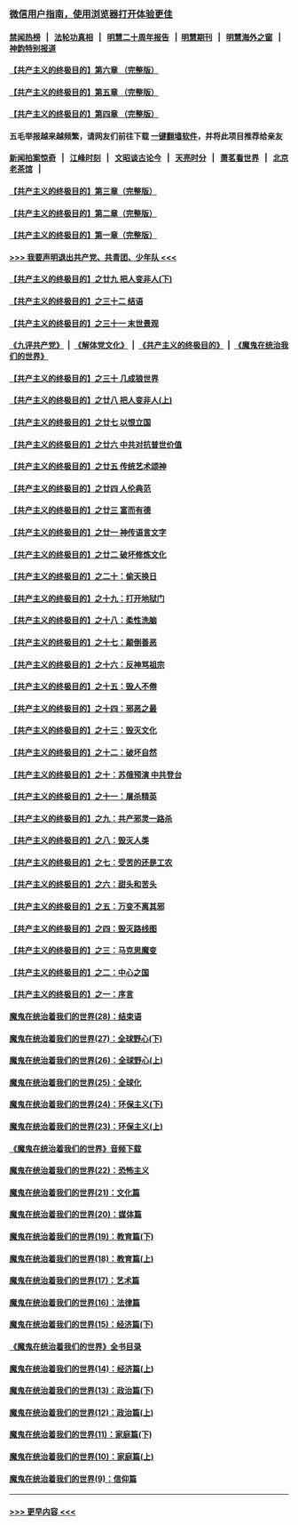 ### [微信用户指南，使用浏览器打开体验更佳](https://github.com/gfw-breaker/banned-news1/blob/master/indexes/wechat-guide.md?t=0)
#### [禁闻热榜](热点新闻.md?t=0)  &nbsp;&nbsp;|&nbsp;&nbsp; [法轮功真相](https://github.com/gfw-breaker/truth/blob/master/README.md?t=0) &nbsp;&nbsp;|&nbsp;&nbsp; [明慧二十周年报告](https://github.com/gfw-breaker/mh-reports/blob/master/README.md?t=0) &nbsp;&nbsp;|&nbsp;&nbsp;[明慧期刊](https://github.com/gfw-breaker/mh-qikan) &nbsp;&nbsp;|&nbsp;&nbsp; [明慧海外之窗](https://github.com/gfw-breaker/mh-news/blob/master/README.md?t=0) &nbsp;&nbsp;|&nbsp;&nbsp; [神韵特别报道](https://github.com/gfw-breaker/mh-news/blob/master/shenyun.md?t=0)
#### [【共产主义的终极目的】第六章 （完整版）](../pages/nsc422/n11428913.md?t=02130155) 
#### [【共产主义的终极目的】第五章 （完整版）](../pages/nsc422/n11428912.md?t=02130155) 
#### [【共产主义的终极目的】第四章 （完整版）](../pages/nsc422/n11428907.md?t=02130155) 
#### 五毛举报越来越频繁，请网友们前往下载 [一键翻墙软件](https://github.com/gfw-breaker/ssr-accounts)，并将此项目推荐给亲友
#### [新闻拍案惊奇](https://github.com/gfw-breaker/banned-news1/blob/master/pages/link4.md) &nbsp;&nbsp;|&nbsp;&nbsp; [江峰时刻](https://github.com/gfw-breaker/banned-news1/blob/master/pages/link4.md) &nbsp;&nbsp;|&nbsp;&nbsp; [文昭谈古论今](https://github.com/gfw-breaker/banned-news1/blob/master/pages/link4.md) &nbsp;&nbsp;|&nbsp;&nbsp; [天亮时分](https://github.com/gfw-breaker/banned-news1/blob/master/pages/link4.md) &nbsp;&nbsp;|&nbsp;&nbsp; [萧茗看世界](https://github.com/gfw-breaker/banned-news1/blob/master/pages/link4.md) &nbsp;&nbsp;|&nbsp;&nbsp; [北京老茶馆](https://github.com/gfw-breaker/banned-news1/blob/master/pages/link4.md) &nbsp;&nbsp;|&nbsp;&nbsp; 
#### [【共产主义的终极目的】第三章（完整版）](../pages/nsc422/n11428848.md?t=02130155) 
#### [【共产主义的终极目的】第二章（完整版）](../pages/nsc422/n11428831.md?t=02130155) 
#### [【共产主义的终极目的】第一章（完整版）](../pages/nsc422/n11417651.md?t=02130155) 
#### [>>> 我要声明退出共产党、共青团、少年队 <<<](https://github.com/begood0513/goodnews/blob/master/quit/letter.md) 
#### [【共产主义的终极目的】之廿九 把人变非人(下)](../pages/nsc422/n11344140.md?t=02130155) 
#### [【共产主义的终极目的】之三十二 结语](../pages/nsc422/n11360535.md?t=02130155) 
#### [【共产主义的终极目的】之三十一 末世景观](../pages/nsc422/n11351129.md?t=02130155) 
#### [《九评共产党》](https://github.com/begood0513/9ping.md/blob/master/README.md) &nbsp;|&nbsp; [《解体党文化》](../../../../jtdwh.md/blob/master/README.md)  &nbsp;|&nbsp; [《共产主义的终极目的》](../../../../gczydzjmd.md/blob/master/README.md) &nbsp;|&nbsp; [《魔鬼在统治我们的世界》](../../../../mgztzwmdsj.md/blob/master/README.md) 
#### [【共产主义的终极目的】之三十 几成狼世界](../pages/nsc422/n11348280.md?t=02130155) 
#### [【共产主义的终极目的】之廿八 把人变非人(上)](../pages/nsc422/n11340492.md?t=02130155) 
#### [【共产主义的终极目的】之廿七 以恨立国](../pages/nsc422/n11336944.md?t=02130155) 
#### [【共产主义的终极目的】之廿六 中共对抗普世价值](../pages/nsc422/n11324785.md?t=02130155) 
#### [【共产主义的终极目的】之廿五 传统艺术颂神](../pages/nsc422/n11296396.md?t=02130155) 
#### [【共产主义的终极目的】之廿四 人伦典范](../pages/nsc422/n11296397.md?t=02130155) 
#### [【共产主义的终极目的】之廿三 富而有德](../pages/nsc422/n11283598.md?t=02130155) 
#### [【共产主义的终极目的】之廿一 神传语言文字](../pages/nsc422/n11263265.md?t=02130155) 
#### [【共产主义的终极目的】之廿二 破坏修炼文化](../pages/nsc422/n11245728.md?t=02130155) 
#### [【共产主义的终极目的】之二十：偷天换日](../pages/nsc422/n11238846.md?t=02130155) 
#### [【共产主义的终极目的】之十九：打开地狱门](../pages/nsc422/n11206376.md?t=02130155) 
#### [【共产主义的终极目的】之十八：柔性洗脑](../pages/nsc422/n11199994.md?t=02130155) 
#### [【共产主义的终极目的】之十七：颠倒善恶](../pages/nsc422/n11179782.md?t=02130155) 
#### [【共产主义的终极目的】之十六：反神骂祖宗](../pages/nsc422/n11166798.md?t=02130155) 
#### [【共产主义的终极目的】之十五：毁人不倦](../pages/nsc422/n11166792.md?t=02130155) 
#### [【共产主义的终极目的】之十四：邪恶之最](../pages/nsc422/n11150249.md?t=02130155) 
#### [【共产主义的终极目的】之十三：毁灭文化](../pages/nsc422/n11135227.md?t=02130155) 
#### [【共产主义的终极目的】之十二：破坏自然](../pages/nsc422/n11135214.md?t=02130155) 
#### [【共产主义的终极目的】之十：苏俄预演 中共登台](../pages/nsc422/n11118424.md?t=02130155) 
#### [【共产主义的终极目的】之十一：屠杀精英](../pages/nsc422/n11118442.md?t=02130155) 
#### [【共产主义的终极目的】之九：共产邪灵一路杀](../pages/nsc422/n11114139.md?t=02130155) 
#### [【共产主义的终极目的】之八：毁灭人类](../pages/nsc422/n11108503.md?t=02130155) 
#### [【共产主义的终极目的】之七：受苦的还是工农](../pages/nsc422/n11101809.md?t=02130155) 
#### [【共产主义的终极目的】之六：甜头和苦头](../pages/nsc422/n11096971.md?t=02130155) 
#### [【共产主义的终极目的】之五：万变不离其邪](../pages/nsc422/n11091285.md?t=02130155) 
#### [【共产主义的终极目的】之四：毁灭路线图](../pages/nsc422/n11086284.md?t=02130155) 
#### [【共产主义的终极目的】之三：马克思魔变](../pages/nsc422/n11061941.md?t=02130155) 
#### [【共产主义的终极目的】之二：中心之国](../pages/nsc422/n11047728.md?t=02130155) 
#### [【共产主义的终极目的】之一：序言](../pages/nsc422/n11086077.md?t=02130155) 
#### [魔鬼在统治着我们的世界(28)：结束语](../pages/nsc422/n10936246.md?t=02130155) 
#### [魔鬼在统治着我们的世界(27)：全球野心(下)](../pages/nsc422/n10928319.md?t=02130155) 
#### [魔鬼在统治着我们的世界(26)：全球野心(上)](../pages/nsc422/n10900318.md?t=02130155) 
#### [魔鬼在统治着我们的世界(25)：全球化](../pages/nsc422/n10788205.md?t=02130155) 
#### [魔鬼在统治着我们的世界(24)：环保主义(下)](../pages/nsc422/n10695307.md?t=02130155) 
#### [魔鬼在统治着我们的世界(23)：环保主义(上)](../pages/nsc422/n10688613.md?t=02130155) 
#### [《魔鬼在统治着我们的世界》音频下载](../pages/nsc422/n10635553.md?t=02130155) 
#### [魔鬼在统治着我们的世界(22)：恐怖主义](../pages/nsc422/n10614727.md?t=02130155) 
#### [魔鬼在统治着我们的世界(21)：文化篇](../pages/nsc422/n10597706.md?t=02130155) 
#### [魔鬼在统治着我们的世界(20)：媒体篇](../pages/nsc422/n10586579.md?t=02130155) 
#### [魔鬼在统治着我们的世界(19)：教育篇(下)](../pages/nsc422/n10564808.md?t=02130155) 
#### [魔鬼在统治着我们的世界(18)：教育篇(上)](../pages/nsc422/n10526970.md?t=02130155) 
#### [魔鬼在统治着我们的世界(17)：艺术篇](../pages/nsc422/n10499093.md?t=02130155) 
#### [魔鬼在统治着我们的世界(16)：法律篇](../pages/nsc422/n10485969.md?t=02130155) 
#### [魔鬼在统治着我们的世界(15)：经济篇(下)](../pages/nsc422/n10469975.md?t=02130155) 
#### [《魔鬼在统治着我们的世界》全书目录](../pages/nsc422/n10464261.md?t=02130155) 
#### [魔鬼在统治着我们的世界(14)：经济篇(上)](../pages/nsc422/n10457370.md?t=02130155) 
#### [魔鬼在统治着我们的世界(13)：政治篇(下)](../pages/nsc422/n10448270.md?t=02130155) 
#### [魔鬼在统治着我们的世界(12)：政治篇(上)](../pages/nsc422/n10444576.md?t=02130155) 
#### [魔鬼在统治着我们的世界(11)：家庭篇(下)](../pages/nsc422/n10440961.md?t=02130155) 
#### [魔鬼在统治着我们的世界(10)：家庭篇(上)](../pages/nsc422/n10435448.md?t=02130155) 
#### [魔鬼在统治着我们的世界(9)：信仰篇](../pages/nsc422/n10432159.md?t=02130155) 

----
#### [ >>> 更早内容 <<< ](../indexes/nsc422-earlier.md)
